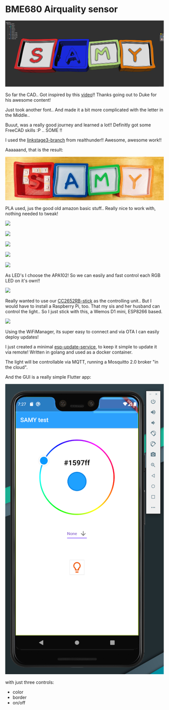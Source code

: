 # BME680 Airquality sensor

![freecad samy](../images/freecad_samy.png)

So far the CAD.. Got inspired by this [video](https://www.youtube.com/watch?v=3Mkf67_ZnEM)!!
Thanks going out to Duke for his awesome content!

Just took another font.. And made it a bit more complicated with the letter in the Middle..

Buuut, was a really good journey and learned a lot!! Definitly got some FreeCAD skills :P .. SOME !!

I used the [linkstage3-branch](https://github.com/realthunder/FreeCAD) from realthunder!! Awesome, awesome work!!

Aaaaaand, that is the result:

![3d-printed samy](../images/3d_printed_samy.jpg)

PLA used, jus the good old amazon basic stuff.. Really nice to work with, nothing needed to tweak!

<p>

   <a href="https://www.amazon.de/gp/product/B07T616NXL?ie=UTF8&psc=1&linkCode=li2&tag=slaesh-21&linkId=b55923018ba284ce03a0ab17e3531a33&language=de_DE&ref_=as_li_ss_il" target="_blank"><img border="0" src="//ws-eu.amazon-adsystem.com/widgets/q?_encoding=UTF8&ASIN=B07T616NXL&Format=_SL160_&ID=AsinImage&MarketPlace=DE&ServiceVersion=20070822&WS=1&tag=slaesh-21&language=de_DE" ></a><img src="https://ir-de.amazon-adsystem.com/e/ir?t=slaesh-21&language=de_DE&l=li2&o=3&a=B07T616NXL" width="1" height="1" border="0" alt="" style="border:none !important; margin:0px !important;" />

   <a href="https://www.amazon.de/gp/product/B07T2R1BQJ?ie=UTF8&psc=1&linkCode=li2&tag=slaesh-21&linkId=a37066b27cd1cc0ed79dcd3650fd2122&language=de_DE&ref_=as_li_ss_il" target="_blank"><img border="0" src="//ws-eu.amazon-adsystem.com/widgets/q?_encoding=UTF8&ASIN=B07T2R1BQJ&Format=_SL160_&ID=AsinImage&MarketPlace=DE&ServiceVersion=20070822&WS=1&tag=slaesh-21&language=de_DE" ></a><img src="https://ir-de.amazon-adsystem.com/e/ir?t=slaesh-21&language=de_DE&l=li2&o=3&a=B07T2R1BQJ" width="1" height="1" border="0" alt="" style="border:none !important; margin:0px !important;" />

   <a href="https://www.amazon.de/gp/product/B07T61HMY4?ie=UTF8&th=1&linkCode=li2&tag=slaesh-21&linkId=ae1ff40efd2f0f1402a980e2e66eaf24&language=de_DE&ref_=as_li_ss_il" target="_blank"><img border="0" src="//ws-eu.amazon-adsystem.com/widgets/q?_encoding=UTF8&ASIN=B07T61HMY4&Format=_SL160_&ID=AsinImage&MarketPlace=DE&ServiceVersion=20070822&WS=1&tag=slaesh-21&language=de_DE" ></a><img src="https://ir-de.amazon-adsystem.com/e/ir?t=slaesh-21&language=de_DE&l=li2&o=3&a=B07T61HMY4" width="1" height="1" border="0" alt="" style="border:none !important; margin:0px !important;" />

   <a href="https://www.amazon.de/gp/product/B07S2ZW2V5?ie=UTF8&th=1&linkCode=li2&tag=slaesh-21&linkId=f29a6c6097504a82529530d2d85fda97&language=de_DE&ref_=as_li_ss_il" target="_blank"><img border="0" src="//ws-eu.amazon-adsystem.com/widgets/q?_encoding=UTF8&ASIN=B07S2ZW2V5&Format=_SL160_&ID=AsinImage&MarketPlace=DE&ServiceVersion=20070822&WS=1&tag=slaesh-21&language=de_DE" ></a><img src="https://ir-de.amazon-adsystem.com/e/ir?t=slaesh-21&language=de_DE&l=li2&o=3&a=B07S2ZW2V5" width="1" height="1" border="0" alt="" style="border:none !important; margin:0px !important;" />

   <a href="https://www.amazon.de/gp/product/B07S571G2L?ie=UTF8&th=1&linkCode=li2&tag=slaesh-21&linkId=043953c088a9bffcc4ab79e5fccb66d0&language=de_DE&ref_=as_li_ss_il" target="_blank"><img border="0" src="//ws-eu.amazon-adsystem.com/widgets/q?_encoding=UTF8&ASIN=B07S571G2L&Format=_SL160_&ID=AsinImage&MarketPlace=DE&ServiceVersion=20070822&WS=1&tag=slaesh-21&language=de_DE" ></a><img src="https://ir-de.amazon-adsystem.com/e/ir?t=slaesh-21&language=de_DE&l=li2&o=3&a=B07S571G2L" width="1" height="1" border="0" alt="" style="border:none !important; margin:0px !important;" />

</p>

As LED's I choose the APA102! So we can easily and fast control each RGB LED on it's own!!

<a href="https://www.amazon.de/APA102C-Adressierbares-Streifenlicht-wasserdicht-Schwarz/dp/B06WVHZDH3?dchild=1&keywords=APA102+60+LED&qid=1612282396&quartzVehicle=5-682&replacementKeywords=apa102+led&sr=8-23&linkCode=li2&tag=slaesh-21&linkId=d01abb75afb3d0f755c1e90d071f8333&language=de_DE&ref_=as_li_ss_il" target="_blank"><img border="0" src="//ws-eu.amazon-adsystem.com/widgets/q?_encoding=UTF8&ASIN=B06WVHZDH3&Format=_SL160_&ID=AsinImage&MarketPlace=DE&ServiceVersion=20070822&WS=1&tag=slaesh-21&language=de_DE" ></a><img src="https://ir-de.amazon-adsystem.com/e/ir?t=slaesh-21&language=de_DE&l=li2&o=3&a=B06WVHZDH3" width="1" height="1" border="0" alt="" style="border:none !important; margin:0px !important;" />

Really wanted to use our [CC2652RB-stick](/projects/cc2652) as the controlling unit.. But I would have to install a Raspberry Pi, too.
That my sis and her husband can control the light.. So I just stick with this, a Wemos D1 mini, ESP8266 based.

<a href="https://www.amazon.de/gp/product/B0754N794H?ie=UTF8&psc=1&linkCode=li2&tag=slaesh-21&linkId=4fce5ad6cf45d6eae104347a934ddfe5&language=de_DE&ref_=as_li_ss_il" target="_blank"><img border="0" src="//ws-eu.amazon-adsystem.com/widgets/q?_encoding=UTF8&ASIN=B0754N794H&Format=_SL160_&ID=AsinImage&MarketPlace=DE&ServiceVersion=20070822&WS=1&tag=slaesh-21&language=de_DE" ></a><img src="https://ir-de.amazon-adsystem.com/e/ir?t=slaesh-21&language=de_DE&l=li2&o=3&a=B0754N794H" width="1" height="1" border="0" alt="" style="border:none !important; margin:0px !important;" />

Using the WiFiManager, its super easy to connect and via OTA I can easily deploy updates!

I just created a minimal [esp-update-service](https://github.com/slaesh/esp-updater), to keep it simple to update it via remote!
Written in golang and used as a docker container.

The light will be controllable via MQTT, running a Mosquitto 2.0 broker "in the cloud".

And the GUI is a really simple Flutter app:

![flutter samy app](../images/samy_flutter_app.png)

with just three controls: 

 - color
 - border
 - on/off

